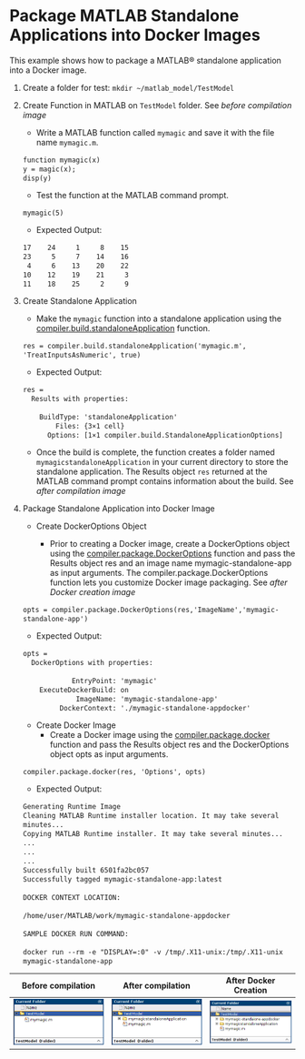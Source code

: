 # Package MATLAB Standalone Applications into Docker Images

This example shows how to package a MATLAB® standalone application into a Docker image.

1. Create a folder for test: `mkdir ~/matlab_model/TestModel`
2. Create Function in MATLAB on `TestModel` folder. See *before compilation image*

    - Write a MATLAB function called `mymagic` and save it with the file name `mymagic.m`.

    ```console
    function mymagic(x)
    y = magic(x);
    disp(y)
    ```

    - Test the function at the MATLAB command prompt.

    ```console
    mymagic(5)
    ```

    - Expected Output:

    ```console
    17    24     1     8    15
    23     5     7    14    16
     4     6    13    20    22
    10    12    19    21     3
    11    18    25     2     9
    ```

3. Create Standalone Application

   - Make the `mymagic` function into a standalone application using the [compiler.build.standaloneApplication](https://es.mathworks.com/help/compiler/compiler.build.standaloneapplication.html) function.

    ```console
    res = compiler.build.standaloneApplication('mymagic.m', 'TreatInputsAsNumeric', true)
    ```

    - Expected Output:

    ```console
    res = 
      Results with properties:

        BuildType: 'standaloneApplication'
            Files: {3×1 cell}
          Options: [1×1 compiler.build.StandaloneApplicationOptions]
    ```

    - Once the build is complete, the function creates a folder named `mymagicstandaloneApplication` in your current directory to store the standalone application. The Results object `res` returned at the MATLAB command prompt contains information about the build. See *after compilation image*

4. Package Standalone Application into Docker Image

    - Create DockerOptions Object

      - Prior to creating a Docker image, create a DockerOptions object using the [compiler.package.DockerOptions](https://es.mathworks.com/help/compiler/compiler.package.dockeroptions.html) function and pass the Results object res and an image name mymagic-standalone-app as input arguments. The compiler.package.DockerOptions function lets you customize Docker image packaging. See *after Docker creation image*

    ```console
    opts = compiler.package.DockerOptions(res,'ImageName','mymagic-standalone-app')
    ```

    - Expected Output:

    ```console
    opts = 
      DockerOptions with properties:

                EntryPoint: 'mymagic'
        ExecuteDockerBuild: on
                 ImageName: 'mymagic-standalone-app'
             DockerContext: './mymagic-standalone-appdocker'
    ```

    - Create Docker Image
      - Create a Docker image using the [compiler.package.docker](https://es.mathworks.com/help/compiler/compiler.package.docker.html) function and pass the Results object res and the DockerOptions object opts as input arguments.

    ```console
    compiler.package.docker(res, 'Options', opts)
    ```

    - Expected Output:

    ```console
    Generating Runtime Image
    Cleaning MATLAB Runtime installer location. It may take several minutes...
    Copying MATLAB Runtime installer. It may take several minutes...
    ...
    ...
    ...
    Successfully built 6501fa2bc057
    Successfully tagged mymagic-standalone-app:latest

    DOCKER CONTEXT LOCATION:

    /home/user/MATLAB/work/mymagic-standalone-appdocker

    SAMPLE DOCKER RUN COMMAND:

    docker run --rm -e "DISPLAY=:0" -v /tmp/.X11-unix:/tmp/.X11-unix mymagic-standalone-app
    ```

|       **Before compilation**       |        **After compilation**       |      **After Docker Creation**      |
|:----------------------------------:|:----------------------------------:|:-----------------------------------:|
|![image](./images/matlab_before.png)| ![image](./images/matlab_after.png)| ![image](./images/matlab_medium.png)|